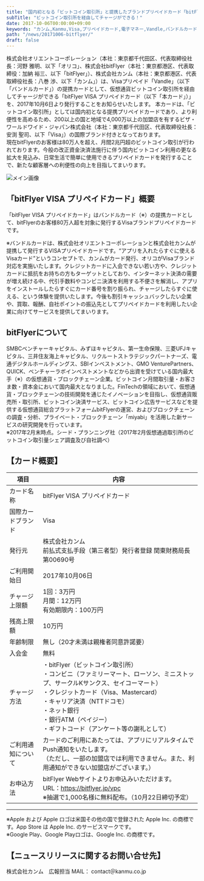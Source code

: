```yaml
---
title: "国内初となる「ビットコイン取引所」と提携したブランドプリペイドカード「bitFlyer VISA プリペイドカード」を発行！"
subTitle: "ビットコイン取引所を経由してチャージができる！"
date: 2017-10-06T00:00:00+09:00
keywords: "カンム,Kanmu,Visa,プリペイドカード,電子マネー,Vandle,バンドルカード,バンドル,bitFlyer,ビットフライヤー,BTC,ビットコイン"
path: "/news/20171006-bitflyer/"
draft: false
---
```


株式会社オリエントコーポレーション（本社：東京都千代田区、代表取締役社長：河野 雅明、以下「オリコ」、株式会社bitFlyer（本社：東京都港区、代表取締役：加納 裕三、以下「bitFlyer」）、株式会社カンム（本社：東京都港区、代表取締役社長：八巻 渉、以下「カンム」）は、Visaプリペイド「Vandle」（以下「バンドルカード」）の提携カードとして、仮想通貨ビットコイン取引所を経由してチャージができる「bitFlyer VISA プリペイドカード（以下「本カード」）」を、2017年10月6日より発行することをお知らせいたします。
本カードは、「ビットコイン取引所」としては国内初となる提携プリペイドカードであり、より利便性を高めるため、200以上の国と地域で4,000万以上の加盟店を有するビザ・ワールドワイド・ジャパン株式会社（本社：東京都千代田区、代表取締役社長：安渕 聖司、以下「Visa」）の国際ブランド付きとなっております。  
現在bitFlyerのお客様は80万人を超え、月間2兆円超のビットコイン取引が行われております。今般の改正資金決済法施行に伴う国内ビットコイン利用の更なる拡大を見込み、日常生活で簡単に使用できるプリペイドカードを発行することで、新たな顧客層への利便性の向上を目指してまいります。

![メイン画像](/img/news/bitflyer-card.png)

## 「bitFlyer VISA プリペイドカード」概要

「bitFlyer VISA プリペイドカード」はバンドルカード（※）の提携カードとして、bitFlyerのお客様80万人超を対象に発行するVisaブランドプリペイドカードです。

  ※バンドルカードは、株式会社オリエントコーポレーションと株式会社カンムが提携して発行するVISAプリペイドカードです。“アプリを入れたらすぐに使えるVisaカード”というコンセプトで、カンムがカード発行、オリコがVisaブランド対応を実施いたします。クレジットカードに入会できない若い方や、クレジットカードに抵抗をお持ちの方もターゲットとしており、インターネット決済の需要が増え続ける中、代引手数料やコンビニ決済を利用する不便さを解消し、アプリをインストールしたらすぐにカード番号を割り振られ、チャージしたらすぐに使える、という体験を提供いたします。今後も割引キャッシュバックしたい企業や、買取、報酬、自社ポイントの振込先としてプリペイドカードを利用したい企業に向けてサービスを提供してまいります。

## bitFlyerについて

SMBCベンチャーキャピタル、みずほキャピタル、第一生命保険、三菱UFJキャピタル、三井住友海上キャピタル、リクルートストラテジックパートナーズ、電通デジタルホールディングス、SBIインベストメント、GMO VenturePartners、QUICK、ベンチャーラボインベストメントなどから出資を受けている国内最大手（※）の仮想通貨・ブロックチェーン企業。ビットコイン月間取引量・お客さま数・資本金において国内最大となりました。FinTechの領域において、仮想通貨・ブロックチェーンの技術開発を通じたイノベーションを目指し、仮想通貨販売所・取引所、ビットコイン決済サービス、ビットコイン広告サービスなどを提供する仮想通貨総合プラットフォームbitFlyerの運営、およびブロックチェーンの調査・分析、プライベート・ブロックチェーン「miyabi」を活用した新サービスの研究開発を行っています。  
※2017年2月末時点。シード・プランニング社（2017年2月仮想通過取引所のビットコイン取引量シェア調査及び自社調べ）

## 【カード概要】

項目|内容
---|---
カード名称|bitFlyer VISA プリペイドカード
国際カードブランド|Visa
発行元|株式会社カンム<br>前払式支払手段（第三者型）発行者登録 関東財務局長第00690号
ご利用開始日|2017年10月06日
チャージ上限額|1回：3万円<br>月間：12万円<br>有効期限内：100万円
残高上限額|10万円
年齢制限|無し（20才未満は親権者同意許諾要）
入会金|無料
チャージ方法|・bitFlyer（ビットコイン取引所）<br>・コンビニ（ファミリーマート、ローソン、ミニストップ、サークルKサンクス、セイコーマート）<br>・クレジットカード（Visa、Mastercard）<br>・キャリア決済（NTTドコモ）<br>・ネット銀行<br>・銀行ATM（ペイジー）<br>・ギフトコード（アンケート等の謝礼として）
ご利用通知について|カードのご利用にあたっては、アプリにリアルタイムでPush通知をいたします。<br>（ただし、一部の加盟店では利用できません。また、利用通知ができない加盟店がございます。）
お申込方法|bitFlyer Webサイトよりお申込みいただけます。<br>URL：https://bitflyer.jp/vpc<br>※抽選で1,000名様に無料配布。（10月22日締切予定）

---

※Apple および Apple ロゴは米国その他の国で登録された Apple Inc. の商標です。App Store は Apple Inc. のサービスマークです。  
※Google Play、Google Playロゴは、Google Inc. の商標です。

## 【ニュースリリースに関するお問い合せ先】
株式会社カンム　広報担当
MAIL： contact＠kanmu.co.jp
